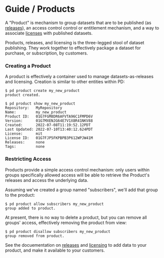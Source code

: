 # Guide / Products

A "Product" is mechanism to group datasets that are to be published (as
[releases](/docs/guide/release)), an access control control or entitlement
mechanism, and a way to associate [licenses](/docs/guide/license) with published
datasets.

Products, releases, and licensing is the three-legged stool of dataset
publishing. They work together to effectively package a dataset for purchase,
or subscription, by customers.

### Creating a Product

A product is effectively a container used to manage datasets-as-releases and
licensing. Creation is similar to other entities within PD:

```shell
$ pd product create my_new_product
product created.

$ pd product show my_new_product
Repository:   MyRepository
Name:         my_new_product
Product ID:   01G7FGM8DR6AFVTA96C1FMPD6V
Version:      01G7MXENJG64E7V1X8R41NKV88
Created:      2022-07-08T11:19:52.12PDT
Last Updated: 2022-07-10T13:40:12.624PDT
License:      mit
License ID:   01G7FJP5FKPBPB3P612WPJW41M
Releases:     none
Tags:         none
```

### Restricting Access

Products provide a simple access control mechanism: only users within groups
specifically allowed access will be able to retrieve the Product's releases and
access the underlying data.

Assuming we've created a group named "subscribers", we'll add that group to the
product:

```shell
$ pd product allow subscribers my_new_product
group added to product.
```

At present, there is no way to delete a product, but you can remove all groups'
access, effectively removing the product from view:

```shell
$ pd product disallow subscribers my_new_product
group removed from product.
```

See the docuementation on [releases](/docs/guide/release) and
[licensing](/docs/guide/license) to add data to your product, and make it available
to your customers.
